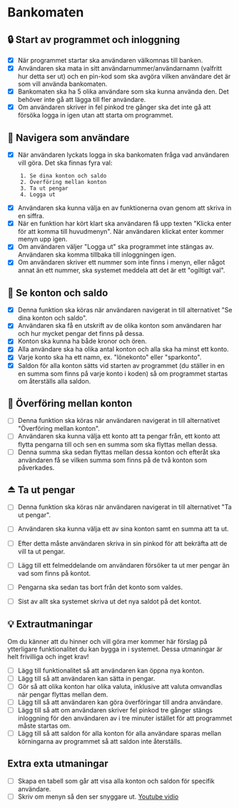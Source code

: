 # Bankomaten
## 🔒 Start av programmet och inloggning
- [x] När programmet startar ska användaren välkomnas till banken.
- [x] Användaren ska mata in sitt användarnummer/användarnamn (valfritt hur detta ser ut) och en pin-kod som ska avgöra vilken användare det är som vill använda bankomaten.
- [x] Bankomaten ska ha 5 olika användare som ska kunna använda den. Det behöver inte gå att lägga till fler användare.
- [x] Om användaren skriver in fel pinkod tre gånger ska det inte gå att försöka logga in igen utan att starta om programmet.

## 🧭 Navigera som användare

- [x]  När användaren lyckats logga in ska bankomaten fråga vad användaren vill göra. Det ska finnas fyra val:
    
```
    1. Se dina konton och saldo
    2. Överföring mellan konton
    3. Ta ut pengar
    4. Logga ut
```
    
- [x]  Användaren ska kunna välja en av funktionerna ovan genom att skriva in en siffra.
- [x]  När en funktion har kört klart ska användaren få upp texten "Klicka enter för att komma till huvudmenyn". När användaren klickat enter kommer menyn upp igen.
- [x]  Om användaren väljer "Logga ut" ska programmet inte stängas av. Användaren ska komma tillbaka till inloggningen igen.
- [x]  Om användaren skriver ett nummer som inte finns i menyn, eller något annat än ett nummer, ska systemet meddela att det är ett "ogiltigt val".

## 🔢 Se konton och saldo

- [x]  Denna funktion ska köras när användaren navigerat in till alternativet "Se dina konton och saldo".
- [x]  Användaren ska få en utskrift av de olika konton som användaren har och hur mycket pengar det finns på dessa.
- [x]  Konton ska kunna ha både kronor och ören.
- [x]  Alla användare ska ha olika antal konton och alla ska ha minst ett konto.
- [x]  Varje konto ska ha ett namn, ex. "lönekonto" eller "sparkonto".
- [x]  Saldon för alla konton sätts vid starten av programmet (du ställer in en en summa som finns på varje konto i koden) så om programmet startas om återställs alla saldon.

## 🔁 Överföring mellan konton

- [ ]  Denna funktion ska köras när användaren navigerat in till alternativet "Överföring mellan konton".
- [ ]  Användaren ska kunna välja ett konto att ta pengar från, ett konto att flytta pengarna till och sen en summa som ska flyttas mellan dessa.
- [ ]  Denna summa ska sedan flyttas mellan dessa konton och efteråt ska användaren få se vilken summa som finns på de två konton som påverkades.

## ⏏️ Ta ut pengar
- [ ]  Denna funktion ska köras när användaren navigerat in till alternativet "Ta ut pengar".
- [ ]  Användaren ska kunna välja ett av sina konton samt en summa att ta ut.
- [ ]  Efter detta måste användaren skriva in sin pinkod för att bekräfta att de vill ta ut pengar.
- [ ]  Lägg till ett felmeddelande om användaren försöker ta ut mer pengar än vad som finns på kontot.
- [ ]  Pengarna ska sedan tas bort från det konto som valdes.
- [ ]  Sist av allt ska systemet skriva ut det nya saldot på det kontot.


## 💡 Extrautmaningar

Om du känner att du hinner och vill göra mer kommer här förslag på ytterligare funktionalitet du kan bygga in i systemet. Dessa utmaningar är helt frivilliga och inget krav!

- [ ]  Lägg till funktionalitet så att användaren kan öppna nya konton.
- [ ]  Lägg till så att användaren kan sätta in pengar.
- [ ]  Gör så att olika konton har olika valuta, inklusive att valuta omvandlas när pengar flyttas mellan dem.
- [ ]  Lägg till så att användaren kan göra överföringar till andra användare.
- [ ]  Lägg till så att om användaren skriver fel pinkod tre gånger stängs inloggning för den användaren av i tre minuter istället för att programmet måste startas om.
- [ ]  Lägg till så att saldon för alla konton för alla användare sparas mellan körningarna av programmet så att saldon inte återställs.

## Extra exta utmaningar

- [ ] Skapa en tabell som går att visa alla konton och saldon för specifik användare.
- [ ] Skriv om menyn så den ser snyggare ut. [Youtube vidio](https://www.youtube.com/watch?v=YyD1MRJY0qI) 
